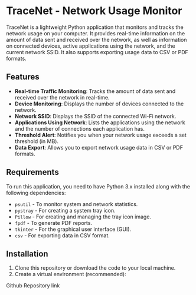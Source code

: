 # TraceNet - Network Usage Monitor

TraceNet is a lightweight Python application that monitors and tracks the network usage on your computer. It provides real-time information on the amount of data sent and received over the network, as well as information on connected devices, active applications using the network, and the current network SSID. It also supports exporting usage data to CSV or PDF formats.

## Features
- **Real-time Traffic Monitoring**: Tracks the amount of data sent and received over the network in real-time.
- **Device Monitoring**: Displays the number of devices connected to the network.
- **Network SSID**: Displays the SSID of the connected Wi-Fi network.
- **Applications Using Network**: Lists the applications using the network and the number of connections each application has.
- **Threshold Alert**: Notifies you when your network usage exceeds a set threshold (in MB).
- **Data Export**: Allows you to export network usage data in CSV or PDF formats.

## Requirements

To run this application, you need to have Python 3.x installed along with the following dependencies:

- `psutil` - To monitor system and network statistics.
- `pystray` - For creating a system tray icon.
- `Pillow` - For creating and managing the tray icon image.
- `fpdf` - To generate PDF reports.
- `tkinter` - For the graphical user interface (GUI).
- `csv` - For exporting data in CSV format.

## Installation

1. Clone this repository or download the code to your local machine.
2. Create a virtual environment (recommended):
  
 Github Repository link 
